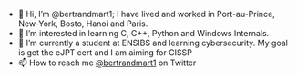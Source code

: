 - 👋 Hi, I’m @bertrandmart1; I have lived and worked in Port-au-Prince, New-York, Bosto, Hanoi and Paris.
- 👀 I’m interested in learning C, C++, Python and Windows Internals. 
- 🌱 I’m currently a student at ENSIBS and learning cybersecurity. My goal is get the eJPT cert and I am aiming for CISSP
- 📫 How to reach me [@bertrandmart1](https://twitter.com/bertrandmart1) on Twitter

<!---
bertrandmart1/bertrandmart1 is a ✨ special ✨ repository because its `README.md` (this file) appears on your GitHub profile.
You can click the Preview link to take a look at your changes.
--->
